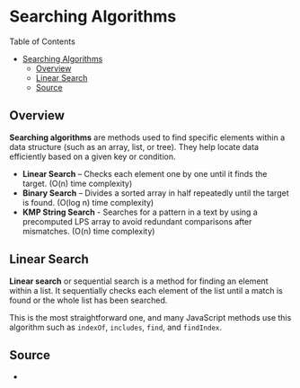 # Searching Algorithms

Table of Contents

- [Searching Algorithms](#searching-algorithms)
  - [Overview](#overview)
  - [Linear Search](#linear-search)
  - [Source](#source)

## Overview

**Searching algorithms** are methods used to find specific elements within a data structure (such as an array, list, or tree). They help locate data efficiently based on a given key or condition.

- **Linear Search** – Checks each element one by one until it finds the target. (O(n) time complexity)
- **Binary Search** – Divides a sorted array in half repeatedly until the target is found. (O(log n) time complexity)
- **KMP String Search** - Searches for a pattern in a text by using a precomputed LPS array to avoid redundant comparisons after mismatches. (O(n) time complexity)

## Linear Search

**Linear search** or sequential search is a method for finding an element within a list. It sequentially checks each element of the list until a match is found or the whole list has been searched.

This is the most straightforward one, and many JavaScript methods use this algorithm such as `indexOf`, `includes`, `find`, and `findIndex`.

## Source

- []()
